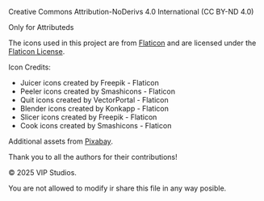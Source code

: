 Creative Commons Attribution-NoDerivs 4.0 International (CC BY-ND 4.0)

Only for Attributeds

The icons used in this project are from [Flaticon](https://www.flaticon.com/) and are licensed under the [Flaticon License](https://www.flaticon.com/license).

Icon Credits:

- Juicer icons created by Freepik - Flaticon
- Peeler icons created by Smashicons - Flaticon
- Quit icons created by VectorPortal - Flaticon
- Blender icons created by Konkapp - Flaticon
- Slicer icons created by Freepik - Flaticon
- Cook icons created by Smashicons - Flaticon

Additional assets from [Pixabay](https://pixabay.com/).

Thank you to all the authors for their contributions!

© 2025 VIP Studios.

You are not allowed to modify ir share this file in any way posible. 
